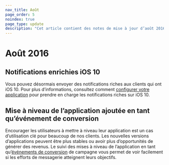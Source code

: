 ```yaml
---
nav_title: Août
page_order: 5
noindex: true
page_type: update
description: "Cet article contient des notes de mise à jour d’août 2016."
---
```


# Août 2016

## Notifications enrichies iOS 10
Vous pouvez désormais envoyer des notifications riches aux clients qui ont iOS 10. Pour plus d’informations, consultez comment [configurer votre application]({{site.baseurl}}/developer_guide/platform_integration_guides/swift/push_notifications/integration/#ios-10-rich-notifications) pour prendre en charge les notifications riches sur iOS 10.

## Mise à niveau de l’application ajoutée en tant qu’événement de conversion
Encourager les utilisateurs à mettre à niveau leur application est un cas d’utilisation clé pour beaucoup de nos clients. Les nouvelles versions d’applications peuvent être plus stables ou avoir plus d’opportunités de générer des revenus. Le suivi des mises à niveau de l’application en tant qu’[événements de conversion]({{site.baseurl}}/user_guide/engagement_tools/campaigns/testing_and_more/conversion_events/#conversion-events) de campagne vous permet de voir facilement si les efforts de messagerie atteignent leurs objectifs.
